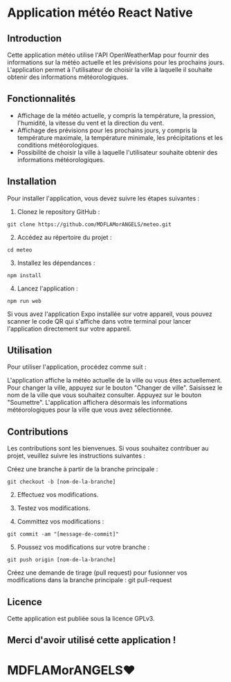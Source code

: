 # Application météo React Native

## Introduction

Cette application météo utilise l'API OpenWeatherMap pour fournir des informations sur la météo actuelle et les prévisions pour les prochains jours. L'application permet à l'utilisateur de choisir la ville à laquelle il souhaite obtenir des informations météorologiques.

## Fonctionnalités

* Affichage de la météo actuelle, y compris la température, la pression, l'humidité, la vitesse du vent et la direction du vent.
* Affichage des prévisions pour les prochains jours, y compris la température maximale, la température minimale, les précipitations et les conditions météorologiques.
* Possibilité de choisir la ville à laquelle l'utilisateur souhaite obtenir des informations météorologiques.

## Installation

Pour installer l'application, vous devez suivre les étapes suivantes :

1. Clonez le repository GitHub :

```
git clone https://github.com/MDFLAMorANGELS/meteo.git
```

2. Accédez au répertoire du projet :
```
cd meteo
```


3. Installez les dépendances :
```
npm install
```

4. Lancez l'application :

```
npm run web
```

Si vous avez l'application Expo installée sur votre appareil, vous pouvez scanner le code QR qui s'affiche dans votre terminal pour lancer l'application directement sur votre appareil.

## Utilisation

Pour utiliser l'application, procédez comme suit :

L'application affiche la météo actuelle de la ville ou vous êtes actuellement.
Pour changer la ville, appuyez sur le bouton "Changer de ville".
Saisissez le nom de la ville que vous souhaitez consulter.
Appuyez sur le bouton "Soumettre".
L'application affichera désormais les informations météorologiques pour la ville que vous avez sélectionnée.

## Contributions
Les contributions sont les bienvenues. Si vous souhaitez contribuer au projet, veuillez suivre les instructions suivantes :

Créez une branche à partir de la branche principale :
```
git checkout -b [nom-de-la-branche]
```

2. Effectuez vos modifications.

3. Testez vos modifications.

4. Committez vos modifications :
```
git commit -am "[message-de-commit]"
```

5. Poussez vos modifications sur votre branche :
```
git push origin [nom-de-la-branche]
```

Créez une demande de tirage (pull request) pour fusionner vos modifications dans la branche principale :
git pull-request


## Licence

Cette application est publiée sous la licence GPLv3.

## Merci d'avoir utilisé cette application !

# MDFLAMorANGELS❤️